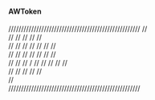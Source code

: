 #### AWToken
////////////////////////////////////////////////////
//                                                  
//          //          //       //        //                
//        //  //         //     // //     //                       
//       //    //         //   //   //   //                    
//      // // / //         // //     // //                     
//     //        //         //        //                    
//                                                  
////////////////////////////////////////////////////
